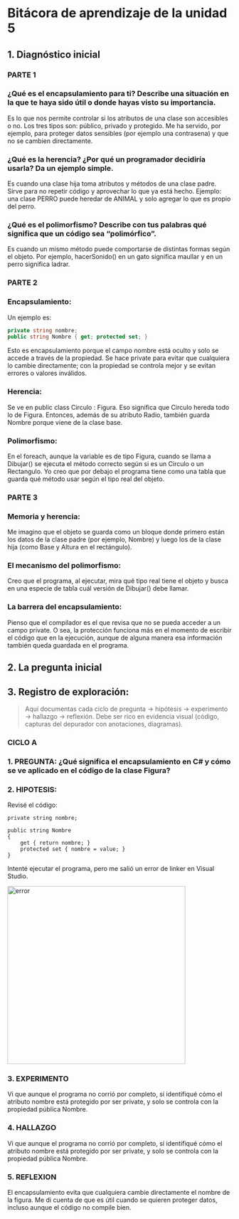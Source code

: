 # Bitácora de aprendizaje de la unidad 5

## 1.  **Diagnóstico inicial**

### PARTE 1

### ¿Qué es el encapsulamiento para ti? Describe una situación en la que te haya sido útil o donde hayas visto su importancia.

Es lo que nos permite controlar si los atributos de una clase son accesibles o no. Los tres tipos son: público, privado y protegido. Me ha servido, por ejemplo, para proteger datos sensibles (por ejemplo una contrasena) y que no se cambien directamente.

### ¿Qué es la herencia? ¿Por qué un programador decidiría usarla? Da un ejemplo simple.

Es cuando una clase hija toma atributos y métodos de una clase padre. Sirve para no repetir código y aprovechar lo que ya está hecho. Ejemplo: una clase PERRO puede heredar de ANIMAL y solo agregar lo que es propio del perro.

### ¿Qué es el polimorfismo? Describe con tus palabras qué significa que un código sea “polimórfico”.

Es cuando un mismo método puede comportarse de distintas formas según el objeto. Por ejemplo, hacerSonido() en un gato significa maullar y en un perro significa ladrar.

### PARTE 2

### Encapsulamiento:
Un ejemplo es:

```cs
private string nombre;
public string Nombre { get; protected set; }
```
Esto es encapsulamiento porque el campo nombre está oculto y solo se accede a través de la propiedad. Se hace private para evitar que cualquiera lo cambie directamente; con la propiedad se controla mejor y se evitan errores o valores inválidos.

### Herencia:
Se ve en public class Circulo : Figura. Eso significa que Circulo hereda todo lo de Figura. Entonces, además de su atributo Radio, también guarda Nombre porque viene de la clase base.

### Polimorfismo:
En el foreach, aunque la variable es de tipo Figura, cuando se llama a Dibujar() se ejecuta el método correcto según si es un Circulo o un Rectangulo. Yo creo que por debajo el programa tiene como una tabla que guarda qué método usar según el tipo real del objeto.

### PARTE 3

### Memoria y herencia:

Me imagino que el objeto se guarda como un bloque donde primero están los datos de la clase padre (por ejemplo, Nombre) y luego los de la clase hija (como Base y Altura en el rectángulo).

### El mecanismo del polimorfismo:

Creo que el programa, al ejecutar, mira qué tipo real tiene el objeto y busca en una especie de tabla cuál versión de Dibujar() debe llamar.

### La barrera del encapsulamiento: 

Pienso que el compilador es el que revisa que no se pueda acceder a un campo private. O sea, la protección funciona más en el momento de escribir el código que en la ejecución, aunque de alguna manera esa información también queda guardada en el programa.

## 2.  **La pregunta inicial**

## 3.  **Registro de exploración:** 
> Aquí documentas cada ciclo de pregunta -> hipótesis -> experimento -> hallazgo -> reflexión.
> Debe ser rico en evidencia visual (código, capturas del depurador con anotaciones, diagramas).

### CICLO A 

### 1. PREGUNTA: ¿Qué significa el encapsulamiento en C# y cómo se ve aplicado en el código de la clase Figura?

### 2. HIPOTESIS:

Revisé el código:

```
private string nombre;

public string Nombre
{
    get { return nombre; }
    protected set { nombre = value; }
}
```

Intenté ejecutar el programa, pero me salió un error de linker en Visual Studio.

<img width="400" height="400" alt="error" src="https://github.com/user-attachments/assets/df6597bc-9488-4b05-bcc8-355875332399" />

### 3. EXPERIMENTO

Vi que aunque el programa no corrió por completo, sí identifiqué cómo el atributo nombre está protegido por ser private, y solo se controla con la propiedad pública Nombre.

### 4. HALLAZGO

Vi que aunque el programa no corrió por completo, sí identifiqué cómo el atributo nombre está protegido por ser private, y solo se controla con la propiedad pública Nombre.

### 5. REFLEXION

El encapsulamiento evita que cualquiera cambie directamente el nombre de la figura. Me di cuenta de que es útil cuando se quieren proteger datos, incluso aunque el código no compile bien.
